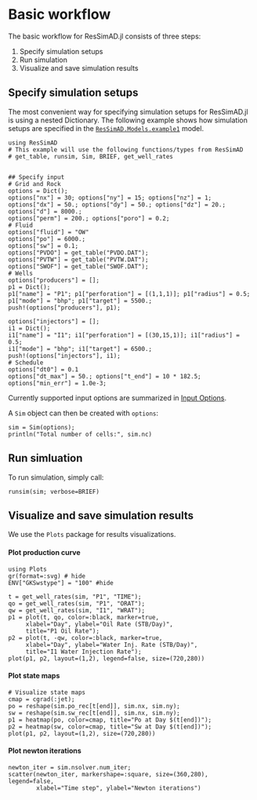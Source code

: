 # Basic workflow

The basic workflow for ResSimAD.jl consists of three steps:

1. Specify simulation setups
2. Run simulation
3. Visualize and save simulation results

## Specify simulation setups
The most convenient way for specifying simulation setups for ResSimAD.jl is using
a nested Dictionary. The following example shows how simulation setups are specified
in the [`ResSimAD.Models.example1`](@ref) model.

```@example workflow
using ResSimAD
# This example will use the following functions/types from ResSimAD
# get_table, runsim, Sim, BRIEF, get_well_rates


## Specify input
# Grid and Rock
options = Dict();
options["nx"] = 30; options["ny"] = 15; options["nz"] = 1;
options["dx"] = 50.; options["dy"] = 50.; options["dz"] = 20.;
options["d"] = 8000.;
options["perm"] = 200.; options["poro"] = 0.2;
# Fluid
options["fluid"] = "OW"
options["po"] = 6000.;
options["sw"] = 0.1;
options["PVDO"] = get_table("PVDO.DAT");
options["PVTW"] = get_table("PVTW.DAT");
options["SWOF"] = get_table("SWOF.DAT");
# Wells
options["producers"] = [];
p1 = Dict();
p1["name"] = "P1"; p1["perforation"] = [(1,1,1)]; p1["radius"] = 0.5;
p1["mode"] = "bhp"; p1["target"] = 5500.;
push!(options["producers"], p1);

options["injectors"] = [];
i1 = Dict();
i1["name"] = "I1"; i1["perforation"] = [(30,15,1)]; i1["radius"] = 0.5;
i1["mode"] = "bhp"; i1["target"] = 6500.;
push!(options["injectors"], i1);
# Schedule
options["dt0"] = 0.1
options["dt_max"] = 50.; options["t_end"] = 10 * 182.5;
options["min_err"] = 1.0e-3;

```

Currently supported input options are summarized in [Input Options](@ref).

A `Sim` object can then be created with `options`:

```@example workflow
sim = Sim(options);
println("Total number of cells:", sim.nc)
```

## Run simluation
To run simulation, simply call:
```@example workflow
runsim(sim; verbose=BRIEF)
```

## Visualize and save simulation results

We use the `Plots` package for results visualizations.

#### Plot production curve
```@example workflow
using Plots
gr(format=:svg) # hide
ENV["GKSwstype"] = "100" #hide

t = get_well_rates(sim, "P1", "TIME");
qo = get_well_rates(sim, "P1", "ORAT");
qw = get_well_rates(sim, "I1", "WRAT");
p1 = plot(t, qo, color=:black, marker=true,
     xlabel="Day", ylabel="Oil Rate (STB/Day)",
     title="P1 Oil Rate");
p2 = plot(t, -qw, color=:black, marker=true,
     xlabel="Day", ylabel="Water Inj. Rate (STB/Day)",
     title="I1 Water Injection Rate");
plot(p1, p2, layout=(1,2), legend=false, size=(720,280))
```

#### Plot state maps
```@example workflow
# Visualize state maps
cmap = cgrad(:jet);
po = reshape(sim.po_rec[t[end]], sim.nx, sim.ny);
sw = reshape(sim.sw_rec[t[end]], sim.nx, sim.ny);
p1 = heatmap(po, color=cmap, title="Po at Day $(t[end])");
p2 = heatmap(sw, color=cmap, title="Sw at Day $(t[end])");
plot(p1, p2, layout=(1,2), size=(720,280))
```

#### Plot newton iterations
```@example workflow
newton_iter = sim.nsolver.num_iter;
scatter(newton_iter, markershape=:square, size=(360,280), legend=false,
        xlabel="Time step", ylabel="Newton iterations")
```
